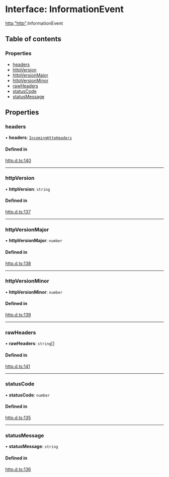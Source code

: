 # Interface: InformationEvent

[http](../modules/http.md).["http"](../modules/http._http_.md).InformationEvent

## Table of contents

### Properties

- [headers](http._http_.InformationEvent.md#headers)
- [httpVersion](http._http_.InformationEvent.md#httpversion)
- [httpVersionMajor](http._http_.InformationEvent.md#httpversionmajor)
- [httpVersionMinor](http._http_.InformationEvent.md#httpversionminor)
- [rawHeaders](http._http_.InformationEvent.md#rawheaders)
- [statusCode](http._http_.InformationEvent.md#statuscode)
- [statusMessage](http._http_.InformationEvent.md#statusmessage)

## Properties

### headers

• **headers**: [`IncomingHttpHeaders`](http._http_.IncomingHttpHeaders.md)

#### Defined in

[http.d.ts:140](https://github.com/goodcodedev/bun-types/blob/8bd1b3a/http.d.ts#L140)

___

### httpVersion

• **httpVersion**: `string`

#### Defined in

[http.d.ts:137](https://github.com/goodcodedev/bun-types/blob/8bd1b3a/http.d.ts#L137)

___

### httpVersionMajor

• **httpVersionMajor**: `number`

#### Defined in

[http.d.ts:138](https://github.com/goodcodedev/bun-types/blob/8bd1b3a/http.d.ts#L138)

___

### httpVersionMinor

• **httpVersionMinor**: `number`

#### Defined in

[http.d.ts:139](https://github.com/goodcodedev/bun-types/blob/8bd1b3a/http.d.ts#L139)

___

### rawHeaders

• **rawHeaders**: `string`[]

#### Defined in

[http.d.ts:141](https://github.com/goodcodedev/bun-types/blob/8bd1b3a/http.d.ts#L141)

___

### statusCode

• **statusCode**: `number`

#### Defined in

[http.d.ts:135](https://github.com/goodcodedev/bun-types/blob/8bd1b3a/http.d.ts#L135)

___

### statusMessage

• **statusMessage**: `string`

#### Defined in

[http.d.ts:136](https://github.com/goodcodedev/bun-types/blob/8bd1b3a/http.d.ts#L136)
